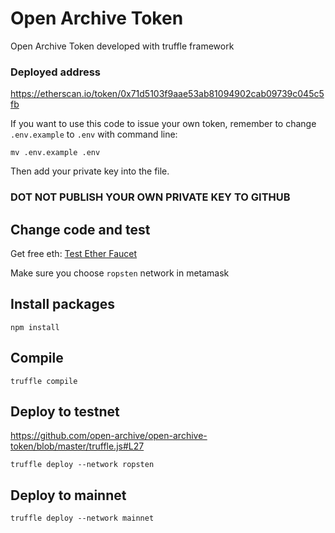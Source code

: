 # Open Archive Token
Open Archive Token developed with truffle framework

### Deployed address
https://etherscan.io/token/0x71d5103f9aae53ab81094902cab09739c045c5fb

If you want to use this code to issue your own token, remember to change `.env.example` to `.env` with command line:

```shell
mv .env.example .env
```

Then add your private key into the file. 

### DOT NOT PUBLISH YOUR OWN PRIVATE KEY TO GITHUB

## Change code and test

Get free eth: 
[Test Ether Faucet](https://faucet.metamask.io/)

Make sure you choose `ropsten` network in metamask

## Install packages
```shell
npm install
```

## Compile
```shell
truffle compile
```

## Deploy to testnet
https://github.com/open-archive/open-archive-token/blob/master/truffle.js#L27
```shell
truffle deploy --network ropsten
```
## Deploy to mainnet
```shell
truffle deploy --network mainnet
```
